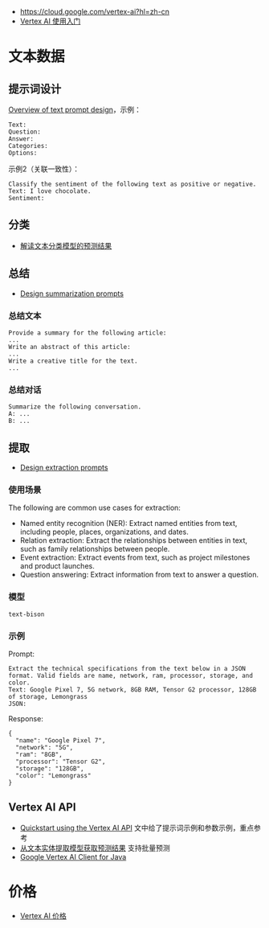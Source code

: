 - https://cloud.google.com/vertex-ai?hl=zh-cn
- [Vertex AI 使用入门](https://console.cloud.google.com/vertex-ai?hl=zh-cn)

# 文本数据

## 提示词设计

[Overview of text prompt design](https://cloud.google.com/vertex-ai/docs/generative-ai/text/text-overview)，示例：
```
Text:
Question:
Answer:
Categories:
Options:
```
示例2（关联一致性）：
```
Classify the sentiment of the following text as positive or negative.
Text: I love chocolate.
Sentiment:
```

## 分类
- [解读文本分类模型的预测结果](https://cloud.google.com/vertex-ai/docs/text-data/classification/interpret-results?hl=zh-cn)

## 总结
- [Design summarization prompts](https://cloud.google.com/vertex-ai/docs/generative-ai/text/summarization-prompts)

### 总结文本
```
Provide a summary for the following article:
...
Write an abstract of this article:
...
Write a creative title for the text.
...
```

### 总结对话
```
Summarize the following conversation.
A: ...
B: ...
```

## 提取
- [Design extraction prompts](https://cloud.google.com/vertex-ai/docs/generative-ai/text/extraction-prompts)
### 使用场景
The following are common use cases for extraction:
- Named entity recognition (NER): Extract named entities from text, including people, places, organizations, and dates.
- Relation extraction: Extract the relationships between entities in text, such as family relationships between people.
- Event extraction: Extract events from text, such as project milestones and product launches.
- Question answering: Extract information from text to answer a question.
### 模型
```
text-bison
```
### 示例
Prompt:
```
Extract the technical specifications from the text below in a JSON format. Valid fields are name, network, ram, processor, storage, and color.
Text: Google Pixel 7, 5G network, 8GB RAM, Tensor G2 processor, 128GB of storage, Lemongrass
JSON:
```
Response:
```
{
  "name": "Google Pixel 7",
  "network": "5G",
  "ram": "8GB",
  "processor": "Tensor G2",
  "storage": "128GB",
  "color": "Lemongrass"
}
```
## Vertex AI API
- [Quickstart using the Vertex AI API](https://cloud.google.com/vertex-ai/docs/generative-ai/start/quickstarts/api-quickstart) 文中给了提示词示例和参数示例，重点参考
- [从文本实体提取模型获取预测结果](https://cloud.google.com/vertex-ai/docs/text-data/entity-extraction/get-predictions?hl=zh-cn#deploy_a_model_to_an_endpoint) 支持批量预测
- [Google Vertex AI Client for Java](https://github.com/googleapis/google-cloud-java/tree/main/java-aiplatform)

# 价格
- [Vertex AI 价格](https://cloud.google.com/vertex-ai/pricing?hl=zh-cn)
